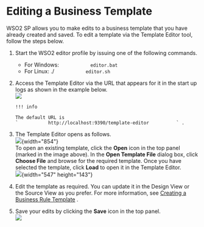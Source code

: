 # Editing a Business Template

WSO2 SP allows you to make edits to a business template that you have
already created and saved. To edit a template via the Template Editor
tool, follow the steps below.

1.  Start the WSO2 editor profile by issuing one of the following
    commands.
    -   For Windows: `            editor.bat           `
    -   For Linux: ./ `            editor.sh           `
2.  Access the Template Editor via the URL that appears for it in the
    start up logs as shown in the example below.  
    ![](attachments/112390790/112390794.png)

        !!! info
    
        The default URL is
        `           http://localhost:9390/template-editor          ` .
    

3.  The Template Editor opens as follows.  
    ![](attachments/112390790/112390793.png){width="854"}  
    To open an existing template, click the **Open** icon in the top
    panel (marked in the image above). In the **Open Template File**
    dialog box, click **Choose File** and browse for the required
    template. Once you have selected the template, click **Load** to
    open it in the Template Editor.  
    ![](attachments/112390790/112390792.png){width="547" height="143"}
4.  Edit the template as required. You can update it in the Design View
    or the Source View as you prefer. For more information, see
    [Creating a Business Rule
    Template](_Creating_a_Business_Rule_Template_) .
5.  Save your edits by clicking the **Save** icon in the top panel.  
    ![](attachments/112390790/112390791.png)
